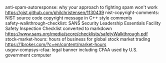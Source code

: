 anti-spam-autoresponse: why your approach to fighting spam won't work <https://gist.github.com/philchristensen/1130439>
nist-copyright-comments: NIST source code copyright message in C++ style comments  
safety-walkthrough-checklist: SANS Security Leadership Essentials Facility Safety Inspection Checklist converted to markdown <https://www.sans.org/media/score/checklists/safetyWalkthrough.pdf>   
stock-market-hours: hours of business for global stock market trading <https://1broker.com/?c=en/content/market-hours>  
usgov-compsys-cfaa: legal banner including CFAA used by U.S. government computer  
